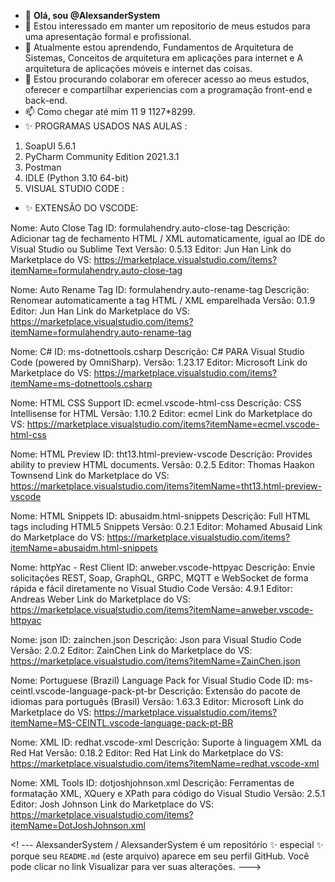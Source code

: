 - 👋 **Olá, sou @AlexsanderSystem**
- 👀 Estou interessado em manter um repositorio de meus estudos para uma apresentação formal e profissional.
- 🌱 Atualmente estou aprendendo, Fundamentos de Arquitetura de Sistemas, Conceitos de arquitetura em aplicações para internet e A arquitetura de aplicações móveis e internet das coisas. 
- 💞️ Estou procurando colaborar em oferecer acesso ao meus estudos, oferecer e compartilhar experiencias com a programação front-end e back-end. 
- 📫 Como chegar até mim 11 9 1127*8299.
- ✨ PROGRAMAS USADOS NAS AULAS :
1. SoapUI 5.6.1
2. PyCharm Community Edition 2021.3.1
3. Postman
4. IDLE (Python 3.10 64-bit)
5. VISUAL STUDIO CODE : 
- ✨ EXTENSÃO DO VSCODE:

Nome: Auto Close Tag
ID: formulahendry.auto-close-tag
Descrição: Adicionar tag de fechamento HTML / XML automaticamente, igual ao IDE do Visual Studio ou Sublime Text 
Versão: 0.5.13
Editor: Jun Han
Link do Marketplace do VS: https://marketplace.visualstudio.com/items?itemName=formulahendry.auto-close-tag

Nome: Auto Rename Tag
ID: formulahendry.auto-rename-tag
Descrição: Renomear automaticamente a tag HTML / XML emparelhada 
Versão: 0.1.9
Editor: Jun Han
Link do Marketplace do VS: https://marketplace.visualstudio.com/items?itemName=formulahendry.auto-rename-tag

Nome: C#
ID: ms-dotnettools.csharp
Descrição: C# PARA Visual Studio Code (powered by OmniSharp).
Versão: 1.23.17
Editor: Microsoft
Link do Marketplace do VS: https://marketplace.visualstudio.com/items?itemName=ms-dotnettools.csharp

Nome: HTML CSS Support
ID: ecmel.vscode-html-css
Descrição: CSS Intellisense for HTML
Versão: 1.10.2
Editor: ecmel
Link do Marketplace do VS: https://marketplace.visualstudio.com/items?itemName=ecmel.vscode-html-css

Nome: HTML Preview
ID: tht13.html-preview-vscode
Descrição: Provides ability to preview HTML documents.
Versão: 0.2.5
Editor: Thomas Haakon Townsend
Link do Marketplace do VS: https://marketplace.visualstudio.com/items?itemName=tht13.html-preview-vscode

Nome: HTML Snippets
ID: abusaidm.html-snippets
Descrição: Full HTML tags including HTML5 Snippets
Versão: 0.2.1
Editor: Mohamed Abusaid
Link do Marketplace do VS: https://marketplace.visualstudio.com/items?itemName=abusaidm.html-snippets

Nome: httpYac - Rest Client
ID: anweber.vscode-httpyac
Descrição: Envie solicitações REST, Soap, GraphQL, GRPC, MQTT e WebSocket de forma rápida e fácil diretamente no Visual Studio Code
Versão: 4.9.1 
Editor: Andreas Weber
Link do Marketplace do VS: https://marketplace.visualstudio.com/items?itemName=anweber.vscode-httpyac

Nome: json
ID: zainchen.json
Descrição: Json para Visual Studio Code
Versão: 2.0.2
Editor: ZainChen
Link do Marketplace do VS: https://marketplace.visualstudio.com/items?itemName=ZainChen.json

Nome: Portuguese (Brazil) Language Pack for Visual Studio Code
ID: ms-ceintl.vscode-language-pack-pt-br
Descrição: Extensão do pacote de idiomas para português (Brasil) 
Versão: 1.63.3
Editor: Microsoft
Link do Marketplace do VS: https://marketplace.visualstudio.com/items?itemName=MS-CEINTL.vscode-language-pack-pt-BR

Nome: XML
ID: redhat.vscode-xml
Descrição: Suporte à linguagem XML da Red Hat 
Versão: 0.18.2
Editor: Red Hat
Link do Marketplace do VS: https://marketplace.visualstudio.com/items?itemName=redhat.vscode-xml

Nome: XML Tools
ID: dotjoshjohnson.xml
Descrição: Ferramentas de formatação XML, XQuery e XPath para código do Visual Studio 
Versão: 2.5.1
Editor: Josh Johnson
Link do Marketplace do VS: https://marketplace.visualstudio.com/items?itemName=DotJoshJohnson.xml

<! ---
AlexsanderSystem / AlexsanderSystem é um repositório ✨ especial ✨ porque seu `README.md` (este arquivo) aparece em seu perfil GitHub.
Você pode clicar no link Visualizar para ver suas alterações.
---> 
